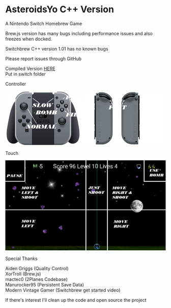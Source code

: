 # AsteroidsYo C++ Version
A Nintendo Switch Homebrew Game  



Brew.js version has many bugs including performance issues 
and also freezes when docked.  

Switchbrew C++ version 1.01 has no known bugs 

Please report issues through GitHub  

Compiled Version [HERE](https://drive.google.com/drive/folders/1A3uWwiEA5NhTwx3hCA7fLaQCuz3Vgcgg)  
Put in switch folder  

Controller  

![Controller Controls](https://github.com/jaygriggs/AsteroidsYo/blob/master/C%2B%2B%20Version/Contoller%20Controls.png)  


Touch   

![Touch Controls](https://github.com/jaygriggs/AsteroidsYo/blob/master/C%2B%2B%20Version/Touch%20Controls.png)  


Special Thanks  

Aiden Griggs (Quality Control)  
XorTroll (Brew.js)  
mactec0 (2Planes Codebase)  
Manurocker95 (Persistent Save Data)  
Modern Vintage Gamer (Switchbrew get started video)  

If there's interest I'll clean up the code and open source the project


